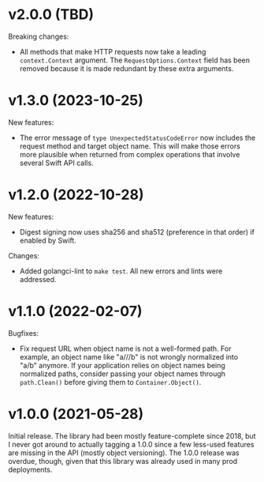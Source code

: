 # v2.0.0 (TBD)

Breaking changes:

- All methods that make HTTP requests now take a leading `context.Context` argument.
  The `RequestOptions.Context` field has been removed because it is made redundant
  by these extra arguments.

# v1.3.0 (2023-10-25)

New features:

- The error message of `type UnexpectedStatusCodeError` now includes the
  request method and target object name. This will make those errors more
  plausible when returned from complex operations that involve several Swift
  API calls.

# v1.2.0 (2022-10-28)

New features:

- Digest signing now uses sha256 and sha512 (preference in that order) if
  enabled by Swift.

Changes:

- Added golangci-lint to `make test`. All new errors and lints were addressed.

# v1.1.0 (2022-02-07)

Bugfixes:

- Fix request URL when object name is not a well-formed path. For example, an
  object name like "a///b" is not wrongly normalized into "a/b" anymore. If
  your application relies on object names being normalized paths, consider
  passing your object names through `path.Clean()` before giving them to
  `Container.Object()`.

# v1.0.0 (2021-05-28)

Initial release. The library had been mostly feature-complete since 2018, but I
never got around to actually tagging a 1.0.0 since a few less-used features are
missing in the API (mostly object versioning). The 1.0.0 release was overdue,
though, given that this library was already used in many prod deployments.
